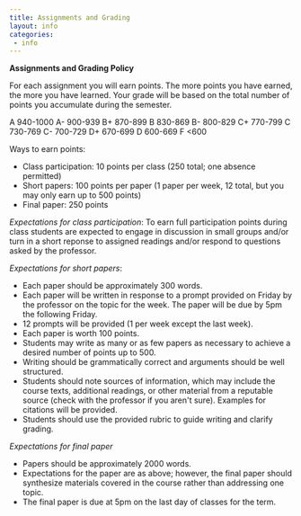 ```yaml
---
title: Assignments and Grading
layout: info
categories:
 - info
---
```


**Assignments and Grading Policy**

For each assignment you will earn points. The more points you have earned, the more you have learned. Your grade will be based on the total number of points you accumulate during the semester.

A 940-1000
A- 900-939
B+ 870-899
B 830-869
B- 800-829
C+ 770-799
C 730-769
C- 700-729
D+ 670-699
D 600-669
F <600

Ways to earn points:

- Class participation: 10 points per class (250 total; one absence permitted)
- Short papers: 100 points per paper (1 paper per week, 12 total, but you may only earn up to 500 points)
- Final paper: 250 points

*Expectations for class participation*: To earn full participation points during class students are expected to engage in discussion in small groups and/or turn in a short reponse to assigned readings and/or respond to questions asked by the professor.

*Expectations for short papers*:

* Each paper should be approximately 300 words.
* Each paper will be written in response to a prompt provided on Friday by the professor on the topic for the week. The paper will be due by 5pm the following Friday.
* 12 prompts will be provided (1 per week except the last week).
* Each paper is worth 100 points.
* Students may write as many or as few papers as necessary to achieve a desired number of points up to 500.
* Writing should be grammatically correct and arguments should be well structured.
* Students should note sources of information, which may include the course texts, additional readings, or other material from a reputable source (check with the professor if you aren't sure). Examples for citations will be provided.
* Students should use the provided rubric to guide writing and clarify grading.

*Expectations for final paper*

* Papers should be approximately 2000 words.
* Expectations for the paper are as above; however, the final paper should synthesize materials covered in the course rather than addressing one topic.
* The final paper is due at 5pm on the last day of classes for the term.
